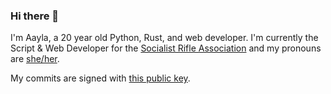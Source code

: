 ### Hi there 👋
I'm Aayla, a 20 year old Python, Rust, and web developer. I'm currently the Script & Web Developer for the [Socialist Rifle Association](https://socialistra.org/leadership/#aayla) and my pronouns are [she/her](https://pronoun.is/she).

My commits are signed with [this public key](https://static.aayla.dev/web/key.pub).

<!-- I'm currently working on an [video editor based on OpenCV](https://github.com/aaylafetzer/CppVideoTool). -->

<!--
**aaylafetzer/aaylafetzer** is a ✨ _special_ ✨ repository because its `README.md` (this file) appears on your GitHub profile.

Here are some ideas to get you started:

- 🔭 I’m currently working on ...
- 🌱 I’m currently learning ...
- 👯 I’m looking to collaborate on ...
- 🤔 I’m looking for help with ...
- 💬 Ask me about ...
- 📫 How to reach me: ...
- 😄 Pronouns: ...
- ⚡ Fun fact: ...
-->
